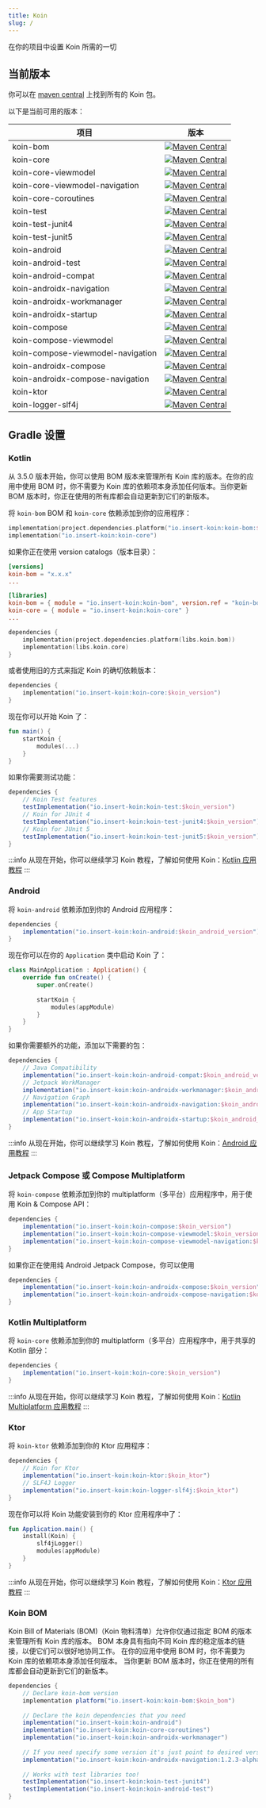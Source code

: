 ```yaml
---
title: Koin
slug: /
---
```

在你的项目中设置 Koin 所需的一切

## 当前版本

你可以在 [maven central](https://search.maven.org/search?q=io.insert-koin) 上找到所有的 Koin 包。

以下是当前可用的版本：

| 项目                          |                                                                                                      版本                                                                                                       |
|----------------------------------|:------------------------------------------------------------------------------------------------------------------------------------------------------------------------------------------------------------------:|
| koin-bom                         |                                   [![Maven Central](https://img.shields.io/maven-central/v/io.insert-koin/koin-bom)](https://mvnrepository.com/artifact/io.insert-koin/koin-bom)                                   |
| koin-core                        |                                  [![Maven Central](https://img.shields.io/maven-central/v/io.insert-koin/koin-core)](https://mvnrepository.com/artifact/io.insert-koin/koin-core)                                  |
| koin-core-viewmodel              |                        [![Maven Central](https://img.shields.io/maven-central/v/io.insert-koin/koin-core-viewmodel)](https://mvnrepository.com/artifact/io.insert-koin/koin-core-viewmodel)                        |
| koin-core-viewmodel-navigation |             [![Maven Central](https://img.shields.io/maven-central/v/io.insert-koin/koin-core-viewmodel-navigation)](https://mvnrepository.com/artifact/io.insert-koin/koin-core-viewmodel-navigation)             |
| koin-core-coroutines             |                       [![Maven Central](https://img.shields.io/maven-central/v/io.insert-koin/koin-core-coroutines)](https://mvnrepository.com/artifact/io.insert-koin/koin-core-coroutines)                       |
| koin-test                        |                                  [![Maven Central](https://img.shields.io/maven-central/v/io.insert-koin/koin-test)](https://mvnrepository.com/artifact/io.insert-koin/koin-test)                                  |
| koin-test-junit4                 |                           [![Maven Central](https://img.shields.io/maven-central/v/io.insert-koin/koin-test-junit4)](https://mvnrepository.com/artifact/io.insert-koin/koin-test-junit4)                           |
| koin-test-junit5                  |                   [![Maven Central](https://img.shields.io/maven-central/v/io.insert-koin/koin-test-junit5)](https://mvnrepository.com/artifact/io.insert-koin/koin-test-junit5)                                   |
| koin-android                     |                               [![Maven Central](https://img.shields.io/maven-central/v/io.insert-koin/koin-android)](https://mvnrepository.com/artifact/io.insert-koin/koin-android)                               |
| koin-android-test                |                          [![Maven Central](https://img.shields.io/maven-central/v/io.insert-koin/koin-android-test)](https://mvnrepository.com/artifact/io.insert-koin/koin-android-test)                          |
| koin-android-compat              |                        [![Maven Central](https://img.shields.io/maven-central/v/io.insert-koin/koin-android-compat)](https://mvnrepository.com/artifact/io.insert-koin/koin-android-compat)                        |
| koin-androidx-navigation         |                   [![Maven Central](https://img.shields.io/maven-central/v/io.insert-koin/koin-androidx-navigation)](https://mvnrepository.com/artifact/io.insert-koin/koin-androidx-navigation)                   |
| koin-androidx-workmanager        |                  [![Maven Central](https://img.shields.io/maven-central/v/io.insert-koin/koin-androidx-workmanager)](https://mvnrepository.com/artifact/io.insert-koin/koin-androidx-workmanager)                  |
| koin-androidx-startup        |                      [![Maven Central](https://img.shields.io/maven-central/v/io.insert-koin/koin-androidx-startup)](https://mvnrepository.com/artifact/io.insert-koin/koin-androidx-startup)                      |
| koin-compose                     |                               [![Maven Central](https://img.shields.io/maven-central/v/io.insert-koin/koin-compose)](https://mvnrepository.com/artifact/io.insert-koin/koin-compose)                               |
| koin-compose-viewmodel           |                     [![Maven Central](https://img.shields.io/maven-central/v/io.insert-koin/koin-compose-viewmodel)](https://mvnrepository.com/artifact/io.insert-koin/koin-compose-viewmodel)                     |
| koin-compose-viewmodel-navigation|          [![Maven Central](https://img.shields.io/maven-central/v/io.insert-koin/koin-compose-viewmodel-navigation)](https://mvnrepository.com/artifact/io.insert-koin/koin-compose-viewmodel-navigation)          |
| koin-androidx-compose            |                      [![Maven Central](https://img.shields.io/maven-central/v/io.insert-koin/koin-androidx-compose)](https://mvnrepository.com/artifact/io.insert-koin/koin-androidx-compose)                      |
| koin-androidx-compose-navigation |           [![Maven Central](https://img.shields.io/maven-central/v/io.insert-koin/koin-androidx-compose-navigation)](https://mvnrepository.com/artifact/io.insert-koin/koin-androidx-compose-navigation)           |
| koin-ktor                        |                                  [![Maven Central](https://img.shields.io/maven-central/v/io.insert-koin/koin-ktor)](https://mvnrepository.com/artifact/io.insert-koin/koin-ktor)                                  |
| koin-logger-slf4j                |                          [![Maven Central](https://img.shields.io/maven-central/v/io.insert-koin/koin-logger-slf4j)](https://mvnrepository.com/artifact/io.insert-koin/koin-logger-slf4j)                          |

## Gradle 设置

### Kotlin

从 3.5.0 版本开始，你可以使用 BOM 版本来管理所有 Koin 库的版本。在你的应用中使用 BOM 时，你不需要为 Koin 库的依赖项本身添加任何版本。当你更新 BOM 版本时，你正在使用的所有库都会自动更新到它们的新版本。

将 `koin-bom` BOM 和 `koin-core` 依赖添加到你的应用程序：
```kotlin
implementation(project.dependencies.platform("io.insert-koin:koin-bom:$koin_version"))
implementation("io.insert-koin:koin-core")
```
如果你正在使用 version catalogs（版本目录）：
```toml
[versions]
koin-bom = "x.x.x"
...

[libraries]
koin-bom = { module = "io.insert-koin:koin-bom", version.ref = "koin-bom" }
koin-core = { module = "io.insert-koin:koin-core" }
...
```
```kotlin
dependencies {
    implementation(project.dependencies.platform(libs.koin.bom))
    implementation(libs.koin.core)
}
```

或者使用旧的方式来指定 Koin 的确切依赖版本：
```kotlin
dependencies {
    implementation("io.insert-koin:koin-core:$koin_version")
}
```

现在你可以开始 Koin 了：

```kotlin
fun main() {
    startKoin {
        modules(...)
    }
}
```

如果你需要测试功能：

```groovy
dependencies {
    // Koin Test features
    testImplementation("io.insert-koin:koin-test:$koin_version")
    // Koin for JUnit 4
    testImplementation("io.insert-koin:koin-test-junit4:$koin_version")
    // Koin for JUnit 5
    testImplementation("io.insert-koin:koin-test-junit5:$koin_version")
}
```

:::info
从现在开始，你可以继续学习 Koin 教程，了解如何使用 Koin：[Kotlin 应用教程](/quickstart/kotlin.md)
:::

### **Android**

将 `koin-android` 依赖添加到你的 Android 应用程序：

```groovy
dependencies {
    implementation("io.insert-koin:koin-android:$koin_android_version")
}
```

现在你可以在你的 `Application` 类中启动 Koin 了：

```kotlin
class MainApplication : Application() {
    override fun onCreate() {
        super.onCreate()
        
        startKoin {
            modules(appModule)
        }
    }
}
```

如果你需要额外的功能，添加以下需要的包：

```groovy
dependencies {
    // Java Compatibility
    implementation("io.insert-koin:koin-android-compat:$koin_android_version")
    // Jetpack WorkManager
    implementation("io.insert-koin:koin-androidx-workmanager:$koin_android_version")
    // Navigation Graph
    implementation("io.insert-koin:koin-androidx-navigation:$koin_android_version")
    // App Startup
    implementation("io.insert-koin:koin-androidx-startup:$koin_android_version")
}
```

:::info
从现在开始，你可以继续学习 Koin 教程，了解如何使用 Koin：[Android 应用教程](/quickstart/android-viewmodel.md)
:::

### **Jetpack Compose 或 Compose Multiplatform**

将 `koin-compose` 依赖添加到你的 multiplatform（多平台）应用程序中，用于使用 Koin & Compose API：

```groovy
dependencies {
    implementation("io.insert-koin:koin-compose:$koin_version")
    implementation("io.insert-koin:koin-compose-viewmodel:$koin_version")
    implementation("io.insert-koin:koin-compose-viewmodel-navigation:$koin_version")
}
```

如果你正在使用纯 Android Jetpack Compose，你可以使用

```groovy
dependencies {
    implementation("io.insert-koin:koin-androidx-compose:$koin_version")
    implementation("io.insert-koin:koin-androidx-compose-navigation:$koin_version")
}
```

### **Kotlin Multiplatform**

将 `koin-core` 依赖添加到你的 multiplatform（多平台）应用程序中，用于共享的 Kotlin 部分：

```groovy
dependencies {
    implementation("io.insert-koin:koin-core:$koin_version")
}
```

:::info
从现在开始，你可以继续学习 Koin 教程，了解如何使用 Koin：[Kotlin Multiplatform 应用教程](/quickstart/kmp.md)
:::

### **Ktor**

将 `koin-ktor` 依赖添加到你的 Ktor 应用程序：

```groovy
dependencies {
    // Koin for Ktor 
    implementation("io.insert-koin:koin-ktor:$koin_ktor")
    // SLF4J Logger
    implementation("io.insert-koin:koin-logger-slf4j:$koin_ktor")
}
```

现在你可以将 Koin 功能安装到你的 Ktor 应用程序中了：

```kotlin
fun Application.main() {
    install(Koin) {
        slf4jLogger()
        modules(appModule)
    }
}
```

:::info
从现在开始，你可以继续学习 Koin 教程，了解如何使用 Koin：[Ktor 应用教程](/quickstart/ktor.md)
:::

### **Koin BOM**
Koin Bill of Materials (BOM)（Koin 物料清单）允许你仅通过指定 BOM 的版本来管理所有 Koin 库的版本。 BOM 本身具有指向不同 Koin 库的稳定版本的链接，以便它们可以很好地协同工作。 在你的应用中使用 BOM 时，你不需要为 Koin 库的依赖项本身添加任何版本。 当你更新 BOM 版本时，你正在使用的所有库都会自动更新到它们的新版本。

```groovy
dependencies {
    // Declare koin-bom version
    implementation platform("io.insert-koin:koin-bom:$koin_bom")
    
    // Declare the koin dependencies that you need
    implementation("io.insert-koin:koin-android")
    implementation("io.insert-koin:koin-core-coroutines")
    implementation("io.insert-koin:koin-androidx-workmanager")
    
    // If you need specify some version it's just point to desired version
    implementation("io.insert-koin:koin-androidx-navigation:1.2.3-alpha03")
    
    // Works with test libraries too!
    testImplementation("io.insert-koin:koin-test-junit4")
    testImplementation("io.insert-koin:koin-android-test")
}
```